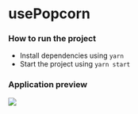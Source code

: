# usePopcorn

### How to run the project

- Install dependencies using `yarn`
- Start the project using `yarn start`

### Application preview

![](./previews/first-preview.png)
